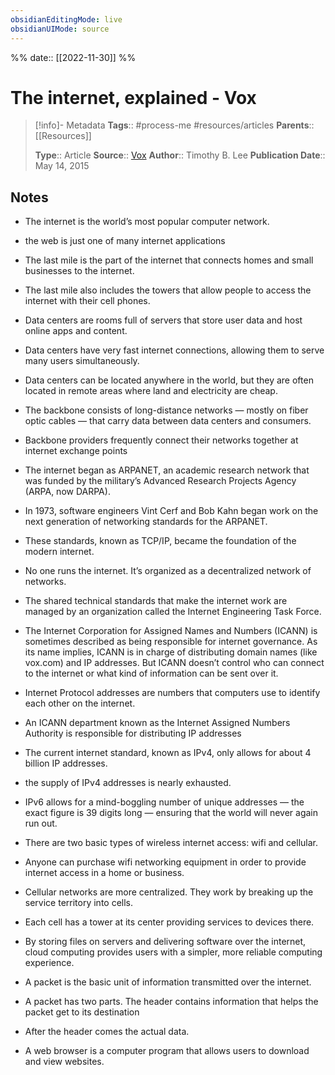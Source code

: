```yaml
---
obsidianEditingMode: live
obsidianUIMode: source
---
```

%%
date:: [[2022-11-30]]
%%

# The internet, explained - Vox

> [!info]- Metadata
> **Tags**:: #process-me #resources/articles 
> **Parents**:: [[Resources]]
> 
> **Type**:: Article
> **Source**:: [Vox](https://www.vox.com/2014/6/16/18076282/the-internet)
> **Author**:: Timothy B. Lee
> **Publication Date**:: May 14, 2015

## Notes

- The internet is the world’s most popular computer network.

- the web is just one of many internet applications

- The last mile is the part of the internet that connects homes and small businesses to the internet.

- The last mile also includes the towers that allow people to access the internet with their cell phones.

- Data centers are rooms full of servers that store user data and host online apps and content.

- Data centers have very fast internet connections, allowing them to serve many users simultaneously.

- Data centers can be located anywhere in the world, but they are often located in remote areas where land and electricity are cheap.

- The backbone consists of long-distance networks — mostly on fiber optic cables — that carry data between data centers and consumers.

- Backbone providers frequently connect their networks together at internet exchange points

- The internet began as ARPANET, an academic research network that was funded by the military’s Advanced Research Projects Agency (ARPA, now DARPA).

- In 1973, software engineers Vint Cerf and Bob Kahn began work on the next generation of networking standards for the ARPANET.

- These standards, known as TCP/IP, became the foundation of the modern internet.

- No one runs the internet. It’s organized as a decentralized network of networks.

- The shared technical standards that make the internet work are managed by an organization called the Internet Engineering Task Force.

- The Internet Corporation for Assigned Names and Numbers (ICANN) is sometimes described as being responsible for internet governance. As its name implies, ICANN is in charge of distributing domain names (like vox.com) and IP addresses. But ICANN doesn’t control who can connect to the internet or what kind of information can be sent over it.

- Internet Protocol addresses are numbers that computers use to identify each other on the internet.

- An ICANN department known as the Internet Assigned Numbers Authority is responsible for distributing IP addresses

- The current internet standard, known as IPv4, only allows for about 4 billion IP addresses.

- the supply of IPv4 addresses is nearly exhausted.

- IPv6 allows for a mind-boggling number of unique addresses — the exact figure is 39 digits long — ensuring that the world will never again run out.

- There are two basic types of wireless internet access: wifi and cellular.

- Anyone can purchase wifi networking equipment in order to provide internet access in a home or business.

- Cellular networks are more centralized. They work by breaking up the service territory into cells.

- Each cell has a tower at its center providing services to devices there.

- By storing files on servers and delivering software over the internet, cloud computing provides users with a simpler, more reliable computing experience.

- A packet is the basic unit of information transmitted over the internet.

- A packet has two parts. The header contains information that helps the packet get to its destination

- After the header comes the actual data.

- A web browser is a computer program that allows users to download and view websites.